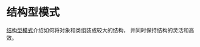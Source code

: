 # 结构型模式
[结构型模式](https://refactoringguru.cn/design-patterns/structural-patterns)介绍如何将对象和类组装成较大的结构， 并同时保持结构的灵活和高效。